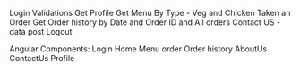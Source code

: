 Login Validations
Get Profile
Get Menu By Type - Veg and Chicken
Taken an Order
Get Order history by Date and Order ID and All orders
Contact US - data post
Logout

Angular Components:
  Login
  Home
  Menu
  order
  Order history
  AboutUs
  ContactUs
  Profile
